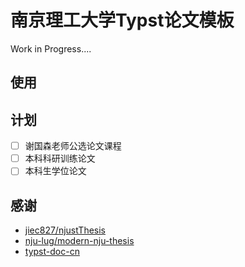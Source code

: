 
# 南京理工大学Typst论文模板

Work in Progress....

## 使用

## 计划

- [ ] 谢国森老师公选论文课程
- [ ] 本科科研训练论文
- [ ] 本科生学位论文

## 感谢

- [jiec827/njustThesis](https://github.com/jiec827/njustThesis)
- [nju-lug/modern-nju-thesis](https://github.com/nju-lug/modern-nju-thesis)
- [typst-doc-cn](https://typst-doc-cn.github.io/)
